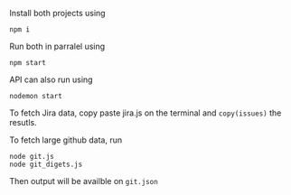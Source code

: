 Install both projects using 
```
npm i
```

Run both in parralel using
```
npm start
```

API can also run using
```
nodemon start
```


To fetch Jira data, copy paste jira.js on the terminal and `copy(issues)` the resutls.

To fetch large github data, run
```
node git.js
node git_digets.js
```

Then output will be availble on `git.json`
